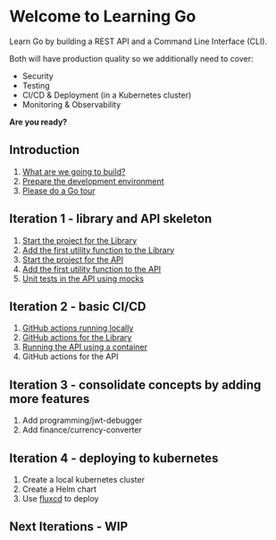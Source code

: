 # Welcome to Learning Go

Learn Go by building a REST API and a Command Line Interface (CLI).

Both will have production quality so we additionally need to cover:
* Security
* Testing
* CI/CD & Deployment (in a Kubernetes cluster)
* Monitoring & Observability

__Are you ready?__

## Introduction

1. [What are we going to build?](intro-what-are-we-going-to-build.md)
1. [Prepare the development environment](intro-prepare-dev-env.md)
1. [Please do a Go tour](intro-go-tour.md)

## Iteration 1 - library and API skeleton

1. [Start the project for the Library](it1-lib-start-the-project.md)
1. [Add the first utility function to the Library](it1-lib-add-first-utility-function.md)
1. [Start the project for the API](it1-api-start-the-project.md)
1. [Add the first utility function to the API](it1-api-add-first-utility-function.md)
1. [Unit tests in the API using mocks](it1-api-unit-tests-with-mocks.md)

## Iteration 2 - basic CI/CD
1. [GitHub actions running locally](it2-github-action-running-locally.md)
1. [GitHub actions for the Library](it2-github-actions-for-the-library.md)
1. [Running the API using a container](it2-run-api-using-container.md)
1. GitHub actions for the API

## Iteration 3 - consolidate concepts by adding more features
1. Add programming/jwt-debugger
3. Add finance/currency-converter

## Iteration 4 - deploying to kubernetes
1. Create a local kubernetes cluster
1. Create a Helm chart
1. Use [fluxcd](https://fluxcd.io) to deploy

## Next Iterations - WIP
